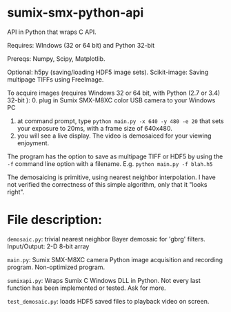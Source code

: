 # sumix-smx-python-api
API in Python that wraps C API. 

Requires: WIndows (32 or 64 bit) and Python 32-bit

Prereqs: Numpy, Scipy, Matplotlib.

Optional: h5py (saving/loading HDF5 image sets).  Scikit-image: Saving multipage TIFFs using FreeImage.

To acquire images (requires Windows 32 or 64 bit, with Python (2.7 or 3.4) 32-bit ):
  0. plug in Sumix SMX-M8XC color USB camera to your Windows PC
  1. at command prompt, type ```python main.py -x 640 -y 480 -e 20``` that sets your exposure to 20ms, with a frame size of 640x480.
  2. you will see a live display. The video is demosaiced for your viewing enjoyment.
  
The program has the option to save as multipage TIFF or HDF5 by using the ```-f``` command line option with a filename. E.g. ```python main.py -f blah.h5```

The demosaicing is primitive, using nearest neighbor interpolation. I have not verified the correctness of this simple algorithm, only that it "looks right".

File description:
=================
```demosaic.py```: trivial nearest neighbor Bayer demosaic for 'gbrg' filters. Input/Output: 2-D 8-bit array

```main.py```: Sumix SMX-M8XC camera Python image acquisition and recording program. Non-optimized program.

```sumixapi.py```: Wraps Sumix C Windows DLL in Python. Not every last function has been implemented or tested. Ask for more.

```test_demosaic.py```: loads HDF5 saved files to playback video on screen.
  

